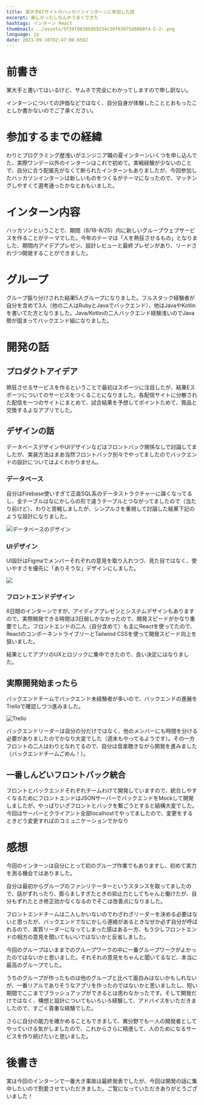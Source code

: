 ```yaml
---
title: 某大手ECサイトのハッカソンインターンに参加した話
excerpt: 楽しかったしなんかうまくできた
hashtags: インターン React
thumbnail: ../assets/5f19f8038b959234c30f03075d8068f4-5-2-.png
language: jp
date: 2021-09-10T02:47:08.656Z
---
```

# 前書き

某大手と書いてはいるけど、サムネで完全にわかってしますので申し訳ない。

インターンについての評価などではなく、自分自身が体験したこととおもったことしか書かないのでご了承ください。

# 参加するまでの経緯

わりとプログラミング歴浅いがエンジニア職の夏インターンいくつを申し込んでた、実際ワンデー以外のインターンはこれで初めて。実戦経験が少ないのことで、自分に合う配属先がなくて断られたインターンもありましたが、今回参加したハッカソンインターンは新しいものをつくるがテーマになったので、マッチングしやすくて選考通ったかなとおもいました。

# インターン内容

ハッカソンということで、期間（8/18-8/25）内に新しいグループウェブサービスを作ることがテーマでした。今年のテーマは「人を熱狂させるもの」となりました、期間内アイデアプレゼン、設計レビューと最終プレゼンがあり、リードされづつ開発することができました。

# グループ

グループ振り分けされた結果5人グループになりました。フルスタック経験者が自分を含めて3人（他の二人はRubyとJavaでバックエンド）、他はJavaやKotlinを書いてた方となりました。Java/Kotlinの二人バックエンド経験浅いのでJava勢が固まってバックエンド組になりました。

# 開発の話

## プロダクトアイデア

熱狂させるサービスを作るということで最初はスポーツに注目したが、結果Eスポーツについてのサービスをつくることになりました。各配信サイトに分散された配信を一つのサイトにまとめて、試合結果を予想してポイントためて、賞品と交換するよなアプリでした。

## デザインの話

データベースデザインやUIデザインなどはフロントバック関係なしで討論してましたが、実装方法はまあ当然フロントバック別々でやってましたのでバックエンドの設計についてはよくわかりません。

### データベース

自分はFirebase使いすぎて正直SQL系のデータストラクチャーに疎くなってるし、全テーブルはなにかしらの形で違うテーブルとつながってましたので（当たり前けど）、わりと苦戦しましたが、シンプルさを重視して討論した結果下記のような設計になりました。

![データベースのデザイン](../assets/screenshot-2021-09-10-120537.png)

### UIデザイン

UI設計はFigmaでメンバーそれぞれの意見を取り入れつづ、見た目ではなく、使いやすさを優先に「ありそうな」デザインにしました。

![](../assets/screenshot-2021-09-10-120645.png)

### フロントエンドデザイン

6日間のインターンですが、アイディアプレゼンとシステムデザインもありますので、実際開発できる時間は3日弱しかなかったので、開発スピードがかなり重要でした。フロントエンドの二人（自分含めて）も主にReactを使ってたので、ReactのコンポーネントライブリーとTailwind CSSを使って開発スピード向上を狙いました。

結果としてアプリのUXとロジックに集中できたので、良い決定にはなりました。

## 実際開発始まったら

バックエンドチームでバックエンド未経験者が多いので、バックエンドの進展をTrelloで確認しづつ進みました。

![Trello](../assets/screenshot-2021-09-10-121524.png)

バックエンドリーダーは自分の分だけではなく、他のメンバーにも時間を分ける必要がありましたのでかなり大変でした（週末もやってるようです）。その一方フロントの二人はわりとなれてるので、自分は音楽聴きながら開発を進みました（バックエンドチームごめん！）。

## 一番しんどいフロントバック統合

フロントとバックエンドそれぞれチームわけて開発していますので、統合しやすくなるためにフロントエンドはJSONサーバーでバックエンドをMockして開発しましたが、やっぱりいざフロントとバックを繋ごうとすると結構大変でした。今回はサーバーとクライアント全部localhostでやってましたので、変更をするときどう変更すればのコミュニケーションでかなり

# 感想

今回のインターンは自分にとって初のグループ作業でもありますし、初めて実力を測る機会ではありました。

自分は最初からグループのファシリテーターというスタンスを取ってましたので、話がずれったり、膨らましすぎたときの抑止力としてちゃんと働けたが、自分もずれたとき修正効かなくなるのでそこは改善点になりました。

フロントエンドチームは二人しかいないのでわざわざリーダーを決める必要はないと思ったが、バックエンドでなにかしら連絡があるときなぜか必ず自分が呼ばれるので、実質リーダーになってしまった感はある一方、もう少しフロントエンドの相方の意見を聞いてもいいではないかと反省しました。

今回のグループはいままでのグループワークの中に一番グループワークがよかったのではないかと思いました。それそれの意見をちゃんと聞いてるなど、本当に最高のグループでした。

うちのグループが作ったものは他のグループと比べて面白みはないかもしれないが、一番リアルでありそうなアプリを作ったのではないかと思いましたし、短い期間でここまでブラッシュアップができるとは思わなかったです。そして開発だけではなく、構想と設計についてもいろいろ経験して、アドバイスをいただきましたので、すごく貴重な経験でした。

さらに自分の能力を確かめることもできまして、異分野でも一人の開発者としてやっていける気がしましたので、これからさらに精進して、人のためになるサービスを作り続けたいと思いました。

# 後書き

実は今回のインターンで一番大き事故は最終発表でしたが、今回は開発の話に集中したいので割愛させていただきました。ご覧になっていただきありがとうございました！
